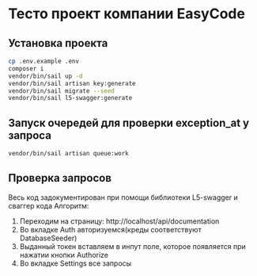 # Тесто проект компании EasyCode

## Установка проекта
```bash
cp .env.example .env
composer i
vendor/bin/sail up -d
vendor/bin/sail artisan key:generate
vendor/bin/sail migrate --seed
vendor/bin/sail l5-swagger:generate
```
## Запуск очередей для проверки exception_at у запроса
```bash
vendor/bin/sail artisan queue:work
```
## Проверка запросов
Весь код задокументирован при помощи библиотеки L5-swagger и сваггер кода
Алгоритм:
1. Переходим на страницу: http://localhost/api/documentation
2. Во вкладке Auth авторизуемся(креды соответствуют DatabaseSeeder)
3. Выданный токен вставляем в инпут поле, которое появляется при нажатии кнопки Authorize
4. Во вкладке Settings все запросы
